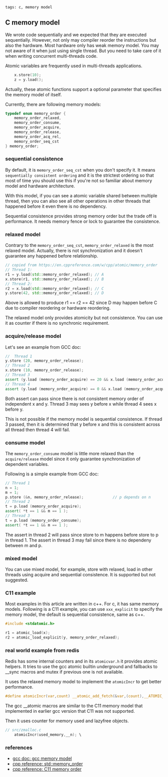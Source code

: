 ```metadata
tags: c, memory model
```

## C memory model
We wrote code sequentially and we expected that they are executed sequentially. However,
 not only may compiler reorder the instructions but also the hardware. Most hardware only
 has weak memory model. You may not aware of it when just using single thread. But you
 need to take care of it when writing concurrent multi-threads code.

Atomic variables are frequently used in multi-threads applications.

```c++
    x.store(10);
    z = y.load();
```

Actually, these atomic functions support a optional parameter that specifies the memory
 model of itself.

Currently, there are following memory models:

```c++
typedef enum memory_order {
    memory_order_relaxed,
    memory_order_consume,
    memory_order_acquire,
    memory_order_release,
    memory_order_acq_rel,
    memory_order_seq_cst
} memory_order;
```

### sequential consistence
By default, it is `memory_order_seq_cst` when you don't specify it. It means
 `sequentially consistent ordering` and it is the strictest ordering so that most of
 time you should use this if you're not so familiar about memory model and hardware
 architecture.

With this model, if you can see a atomic variable shared between multiple thread, then
 you can also see all other operations in other threads that happened before it even
 there is no dependency.

Sequential consistence provides strong memory order but the trade off is performance.
It needs memory fence or lock to guarantee the consistence.

### relaxed model
Contrary to the `memory_order_seq_cst`, `memory_order_relaxed` is the most relaxed
 model. Actually, there is not synchronization and it doesn't guarantee any happened
 before relationship.

```c++
// copied from https://en.cppreference.com/w/cpp/atomic/memory_order
// Thread 1:
r1 = y.load(std::memory_order_relaxed); // A
x.store(r1, std::memory_order_relaxed); // B
// Thread 2:
r2 = x.load(std::memory_order_relaxed); // C
y.store(42, std::memory_order_relaxed); // D
```

Above is allowed to produce r1 == r2 == 42 since D may happen before C due to compiler
 reordering or hardware reordering.

The relaxed model only provides atomicity but not consistence. You can use it as counter
 if there is no synchronic requirement.

### acquire/release model
Let's see an example from GCC doc:

```c++
//  Thread 1
y.store (20, memory_order_release);
// Thread 2
x.store (10, memory_order_release);
// Thread 3
assert (y.load (memory_order_acquire) == 20 && x.load (memory_order_acquire) == 0);
// Thread 4
assert (y.load (memory_order_acquire) == 0 && x.load (memory_order_acquire) == 10);
```

Both assert can pass since there is not consistent memory order of independent x and y.
Thread 3 may sees y before x while thread 4 sees x before y.

This is not possible if the memory model is sequential consistence. If thread 3 passed,
 then it is determined that y before x and this is consistent across all thread then
 thread 4 will fail.

### consume model
The `memory_order_consume` model is little more relaxed than the `acquire/release` model
 since it only guarantee synchronization of dependent variables.

Following is a simple example from GCC doc:

```c++
// Thread 1
n = 1;
m = 1;
p.store (&n, memory_order_release);             // p depends on n
// Thread 2
t = p.load (memory_order_acquire);
assert( *t == 1 && m == 1 );
// Thread 3
t = p.load (memory_order_consume);
assert( *t == 1 && m == 1 );
```

The assert in thread 2 will pass since store to m happens before store to p in thread 1.
The assert in thread 3 may fail since there is no dependeny between m and p.

### mixed model
You can use mixed model, for example, store with relaxed, load in other threads using
acquire and sequential consistence. It is supported but not suggested.

### C11 example
Most examples in this article are written in c++. For c, it has same memory models.
Following is a C11 example, you can use `xxx_explicit` to specify the memory model, the
 default is sequential consistence, same as c++.

```c
#include <stdatomic.h>

r1 = atomic_load(x);
r2 = atomic_load_explicit(y, memory_order_relaxed);
```

### real world example from redis
Redis has some internal counters and in its `atomicvar.h` it provides atomic helpers.
It tries to use the gcc atomic builtin underground and fallbacks to __sync macros and
 mutex if previous one is not available.

It uses the relaxed memory model to implement the `atomicIncr` to get better performance.

```c
#define atomicIncr(var,count) __atomic_add_fetch(&var,(count),__ATOMIC_RELAXED)
```

The gcc __atomic macros are similar to the C11 memory model that implemented in earlier
 gcc version that C11 was not supported.

Then it uses counter for memory used and lazyfree objects.

```c
// src/zmalloc.c
    atomicIncr(used_memory,__n); \
```

### references
- [gcc doc: gcc memory model](https://gcc.gnu.org/wiki/Atomic/GCCMM/AtomicSync)
- [cpp reference: std::memory_order](https://en.cppreference.com/w/cpp/atomic/memory_order)
- [cpp reference: C11 memory order](https://en.cppreference.com/w/c/atomic/memory_order)
